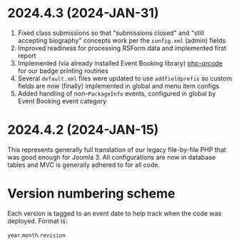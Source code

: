 # 2024.4.3 (2024-JAN-31)

  1. Fixed class submissions so that "submissions closed" and "still accepting biography" concepts work per the `config.xml` (admin) fields
  1. Improved readiness for processing RSForm data and implemented first report
  1. Implemented (via already installed Event Booking library) [php-qrcode](https://github.com/chillerlan/php-qrcode) for our badge printing routines
  1. Several `default.xml` files were updated to use `addfieldprefix` so custom fields are now (finally) implemented in global and menu item configs
  1. Added handling of non-`PackageInfo` events, configured in global by Event Booking event category

# 2024.4.2 (2024-JAN-15)

This represents generally full translation of our legacy file-by-file PHP that was good enough for Joomla 3. All configurations are now in database tables and MVC is generally adhered to for all code.

# Version numbering scheme

Each version is tagged to an event date to help track when the code was deployed. Format is:

`year`.`month`.`revision`
